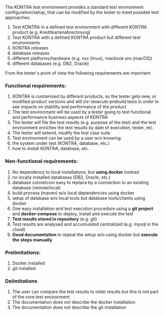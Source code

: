 The KONTRA test environment provides a standard test environment configuration/setup, that can be modified by the tester to meet possible test approaches:

1. Test KONTRA in a defined test environment with different KONTRA product (e.g. Kreditkartenabrechnung)
2. Test KONTRA with a defined KONTRA product but different test environments
  1. KONTRA releases
  2. database releases
  3. different platforms/hardware (e.g. xxx (linux), macbook pro (macOS))
  4. different databases (e.g. DB2, Oracle)

From the tester's point of view the following requirements are important:

### **Functional requirements**:

1. KONTRA is customised by different products, so the tester gets new, or modified product versions and will (re-)execute prebuild tests in order to see impacts on stability and performance of the product
2. The test environment will be used by a tester going to test functional and performance business aspects of KONTRA
3. The tester will file the test results (e.g. purpose of the test) and the test environment enriches the test results by date of execution, tester, etc.
4. The tester will extend, modify the test case suite
5. Test environment can be used by a user w/o knowing:
  1. the system under test (KONTRA, database, etc.)
  2. how to install KONTRA, database, etc.

### **Non-functional requirements:**

1. No dependency to local installations, but **using docker** instead
  1. no locally installed databases (DB2, Oracle, etc.)
  2. database connetcion easy to replace by a connection to an existing database (remote/local)
  3. build process (maven) w/o local dependencies using docker
  4. setup of database w/o local tools but database tools/clients using docker
2. One easy installation and test execution procedure using a **git project** and **docker-compose** to deploy, install and execute the test
3. **Test results stored in repository** (e.g. git)
4. Test results are analysed and accumulated centralized (e.g. mysql in the cloud)
5. **Good documentation** to repeat the setup w/o using docker but **execute the** **steps manually**

### **Prelimitations:**

1. Docker installed
2. git installed

### **Delimitations**

1. The user can compare the test results to older results but this is not part of the core test environment
2. The documentation does not describe the docker installation
3. The documentation does not describe the git installation